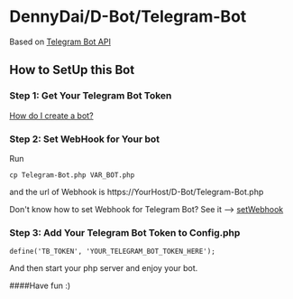 # DennyDai/D-Bot/Telegram-Bot

Based on [Telegram Bot API](https://core.telegram.org/bots)

## How to SetUp this Bot

### Step 1: Get Your Telegram Bot Token

[How do I create a bot?](https://core.telegram.org/bots#3-how-do-i-create-a-bot)

### Step 2: Set WebHook for Your bot

Run
```
cp Telegram-Bot.php VAR_BOT.php
```
and the url of Webhook is https://YourHost/D-Bot/Telegram-Bot.php

Don't know how to set Webhook for Telegram Bot? See it --> [setWebhook](https://core.telegram.org/bots/api#setwebhook)

### Step 3: Add Your Telegram Bot Token to Config.php

```
define('TB_TOKEN', 'YOUR_TELEGRAM_BOT_TOKEN_HERE');
```

And then start your php server and enjoy your bot.

####Have fun :)